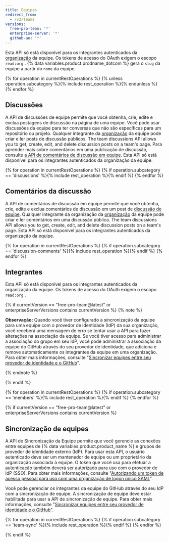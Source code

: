 ```yaml
---
title: Equipes
redirect_from:
  - /v3/teams
versions:
  free-pro-team: '*'
  enterprise-server: '*'
  github-ae: '*'
---
```


Esta API só está disponível para os integrantes autenticados da [organização](/rest/reference/orgs) da equipe. Os tokens de acesso do OAuth exigem o escopo `read:org` [](/apps/building-oauth-apps/understanding-scopes-for-oauth-apps/). {% data variables.product.prodname_dotcom %}  gera o `slug` da equipe a partir do `nome` da equipe.

{% for operation in currentRestOperations %}
  {% unless operation.subcategory %}{% include rest_operation %}{% endunless %}
{% endfor %}

## Discussões

A API de discussões de equipe permite que você obtenha, crie, edite e exclua postagens de discussão na página de uma equipe. Você pode usar discussões da equipe para ter conversas que não são específicas para um repositório ou projeto. Qualquer integrante da [organização](/rest/reference/orgs) da equipe pode criar e ler posts de discussão públicos. The team discussions API allows you to get, create, edit, and delete discussion posts on a team's page. Para aprender mais sobre comentários em uma publicação de discussão, consulte [a API de comentários de discussão em equipe](/rest/reference/teams#discussion-comments). Esta API só está disponível para os integrantes autenticados da organização da equipe.

{% for operation in currentRestOperations %}
  {% if operation.subcategory == 'discussions' %}{% include rest_operation %}{% endif %}
{% endfor %}

## Comentários da discussão

A API de comentários de discussão em equipe permite que você obtenha, crie, edite e exclua comentários de discussão em um post de [discussão de equipe](/rest/reference/teams#discussions). Qualquer integrante da organização da [organização](/rest/reference/orgs) da equipe pode criar e ler comentários em uma discussão pública. The team discussions API allows you to get, create, edit, and delete discussion posts on a team's page. Esta API só está disponível para os integrantes autenticados da organização da equipe.

{% for operation in currentRestOperations %}
  {% if operation.subcategory == 'discussion-comments' %}{% include rest_operation %}{% endif %}
{% endfor %}

## Integrantes

Esta API só está disponível para os integrantes autenticados da organização da equipe. Os tokens de acesso do OAuth exigem o escopo `read:org` [](/apps/building-oauth-apps/understanding-scopes-for-oauth-apps/).

{% if currentVersion == "free-pro-team@latest" or enterpriseServerVersions contains currentVersion %}
{% note %}

**Observação:** Quando você tiver configurado a sincronização da equipe para uma equipe com o provedor de identidade (IdP) da sua organização, você receberá uma mensagem de erro se tentar usar a API para fazer alterações na associação da equipe. Se você tiver acesso para administrar a associação do grupo em seu IdP, você pode administrar a associação da equipe do GitHub através do seu provedor de identidade, que adiciona e remove automaticamente os integrantes da equipe em uma organização. Para obter mais informações, consulte "<a href="/github/setting-up-and-managing-organizations-and-teams/managing-team-synchronization-for-your-organization" class="dotcom-only">Sincronizar equipes entre seu provedor de identidade e o GitHub</a>".

{% endnote %}

{% endif %}

{% for operation in currentRestOperations %}
  {% if operation.subcategory == 'members' %}{% include rest_operation %}{% endif %}
{% endfor %}

{% if currentVersion == "free-pro-team@latest" or enterpriseServerVersions contains currentVersion %}
## Sincronização de equipes

A API de Sincronização da Equipe permite que você gerencie as conexões entre equipes de {% data variables.product.product_name %} e grupos de provedor de identidade externo (IdP). Para usar esta API, o usuário autenticado deve ser um mantenedor de equipe ou um proprietário da organização associada à equipe. O token que você usa para efetuar a autenticação também deverá ser autorizado para uso com o provedor de IdP (SSO). Para obter mais informações, consulte "<a href="/github/authenticating-to-github/authorizing-a-personal-access-token-for-use-with-saml-single-sign-on" class="dotcom-only">Autorizando um token de acesso pessoal para uso com uma organização de logon único SAML</a>".

Você pode gerenciar os integrantes da equipe do GitHub através do seu IdP com a sincronização de equipe. A sincronização de equipe deve estar habilitada para usar a API de sincronização de equipe. Para obter mais informações, consulte "<a href="/github/setting-up-and-managing-organizations-and-teams/managing-team-synchronization-for-your-organization" class="dotcom-only">Sincronizar equipes entre seu provedor de identidade e o GitHub</a>".

{% for operation in currentRestOperations %}
  {% if operation.subcategory == 'team-sync' %}{% include rest_operation %}{% endif %}
{% endfor %}

{% endif %}

